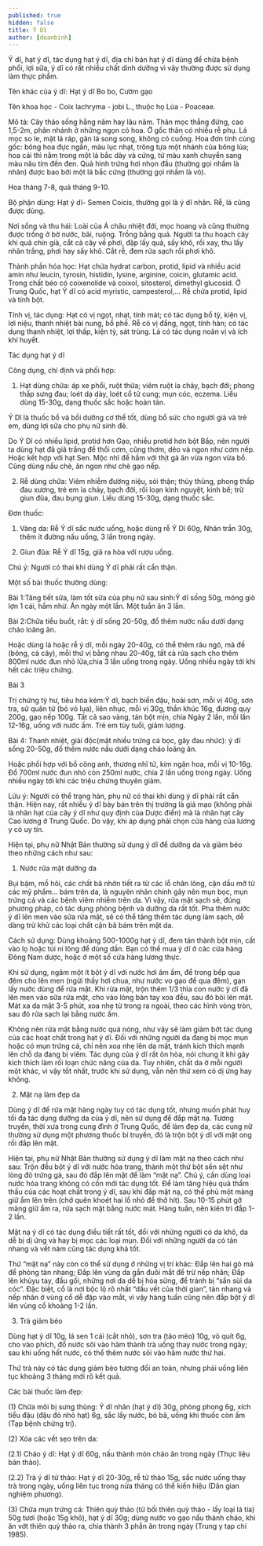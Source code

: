 ```yaml
---
published: true
hidden: false
title: Ý Dĩ
author: [doanbinh]
---
```


Ý dĩ, hạt ý dĩ, tác dụng hạt ý dĩ, địa chỉ bán hạt ý dĩ dùng để chữa bệnh phổi, lợi sữa, ý dĩ có rất nhiều chất dinh dưỡng vì vậy thường được sử dụng làm thực phẩm.

Tên khác của ý dĩ: Hạt ý dĩ  Bo bo, Cườm gạo

Tên khoa học - Coix lachryma - jobi L., thuộc họ Lúa - Poaceae.

Mô tả: Cây thảo sống hằng năm hay lâu năm. Thân mọc thẳng đứng, cao 1,5-2m, phân nhánh ở những ngọn có hoa. Ở gốc thân có nhiều rễ phụ. Lá mọc so le, mặt lá ráp, gân lá song song, không có cuống. Hoa đơn tính cùng gốc: bông hoa đực ngắn, màu lục nhạt, trông tựa một nhánh của bông lúa; hoa cái thì nằm trong một lá bắc dày và cứng, từ màu xanh chuyển sang màu nâu tím đến đen. Quả hình trứng hơi nhọn đầu (thường gọi nhầm là nhân) được bao bởi một lá bắc cứng (thường gọi nhầm là vỏ).

Hoa tháng 7-8, quả tháng 9-10.

Bộ phận dùng: Hạt ý dĩ- Semen Coicis, thường gọi là ý dĩ nhân. Rễ, lá cũng được dùng.

Nơi sống và thu hái: Loài của Á châu nhiệt đới, mọc hoang và cũng thường được trồng ở bờ nước, bãi, ruộng. Trồng bằng quả. Người ta thu hoạch cây khi quả chín già, cắt cả cây về phơi, đập lấy quả, sấy khô, rồi xay, thu lấy nhân trắng, phơi hay sấy khô. Cắt rễ, đem rửa sạch rồi phơi khô.

Thành phần hóa học: Hạt chứa hydrat carbon, protid, lipid và nhiều acid amin như leucin, tyrosin, histidin, lysine, arginine, coicin, glutamic acid. Trong chất béo có coixenolide và coixol, sitosterol, dimethyl glucosid. Ở Trung Quốc, hạt Ý dĩ có acid myristic, campesterol,... Rễ chứa protid, lipid và tinh bột.

Tính vị, tác dụng: Hạt có vị ngọt, nhạt, tính mát; có tác dụng bổ tỳ, kiện vị, lợi niệu, thanh nhiệt bài nung, bổ phế. Rễ có vị đắng, ngọt, tính hàn; có tác dụng thanh nhiệt, lợi thấp, kiện tỳ, sát trùng. Lá có tác dụng noãn vị và ích khí huyết.

Tác dụng hạt ý dĩ

Công dụng, chỉ định và phối hợp:

1. Hạt dùng chữa: áp xe phổi, ruột thừa; viêm ruột ỉa chảy, bạch đới; phong thấp sưng đau; loét dạ dày, loét cổ tử cung; mụn cóc, eczema. Liều dùng 15-30g, dạng thuốc sắc hoặc hoàn tán.

Ý Dĩ là thuốc bổ và bồi dưỡng cơ thể tốt, dùng bổ sức cho người già và trẻ em, dùng lợi sữa cho phụ nữ sinh đẻ.

Do Ý Dĩ có nhiều lipid, protid hơn Gạo, nhiều protid hơn bột Bắp, nên người ta dùng hạt đã giã trắng để thổi cơm, cũng thơm, dẻo và ngon như cơm nếp. Hoặc kết hợp với hạt Sen. Mộc nhĩ để hầm với thịt gà ăn vừa ngon vừa bổ. Cũng dùng nấu chè, ăn ngon như chè gạo nếp.

2. Rễ dùng chữa: Viêm nhiễm đường niệu, sỏi thận; thủy thũng, phong thấp đau xương, trẻ em ỉa chảy, bạch đới, rối loạn kinh nguyệt, kinh bế; trừ giun đũa, đau bụng giun. Liều dùng 15-30g, dạng thuốc sắc.

Ðơn thuốc:

1. Vàng da: Rễ Ý dĩ sắc nước uống, hoặc dùng rễ Ý Dĩ 60g, Nhân trần 30g, thêm ít đường nấu uống, 3 lần trong ngày.

2. Giun đũa: Rễ Ý dĩ 15g, giã ra hòa với rượu uống.

Chú ý: Người có thai khi dùng Ý dĩ phải rất cẩn thận.

Một số bài thuốc thường dùng:

Bài 1:Tăng tiết sữa, làm tốt sữa của phụ nữ sau sinh:Ý dĩ sống 50g, móng giò lợn 1 cái, hầm nhừ. Ăn ngày một lần. Một tuần ăn 3 lần.

Bài 2:Chữa tiểu buốt, rắt: ý dĩ sống 20-50g, đổ thêm nước nấu dưới dạng cháo loãng ăn. 

Hoặc dùng lá hoặc rễ ý dĩ, mỗi ngày 20-40g, có thể thêm râu ngô, mã đề (bông, cả cây), mỗi thứ vị bằng nhau 20-40g, tất cả rửa sạch cho thêm 800ml nước đun nhỏ lửa,chia 3 lần uống trong ngày. Uống nhiều ngày tới khi hết các triệu chứng.

Bài 3 

Trị chứng tỳ hư, tiêu hóa kém:Ý dĩ, bạch biển đậu, hoài sơn, mỗi vị 40g, sơn tra, sử quân tử (bỏ vỏ lụa), liên nhục, mỗi vị 30g, thần khúc 16g, đương quy 200g, gạo nếp 100g. Tất cả sao vàng, tán bột mịn, chia Ngày 2 lần, mỗi lần 12-16g, uống với nước ấm. Trẻ em tùy tuổi, giảm lượng.

Bài 4: Thanh nhiệt, giải độc(mặt nhiều trứng cá bọc, gây đau nhức): ý dĩ sống 20-50g, đổ thêm nước nấu dưới dạng cháo loãng ăn.

Hoặc phối hợp với bồ công anh, thương nhĩ tử, kim ngân hoa, mỗi vị 10-16g. Đổ 700ml nước đun nhỏ còn 250ml nước, chia 2 lần uống trong ngày. Uống nhiều ngày tới khi các triệu chứng thuyên giảm.

Lứu ý: Người có thể trạng hàn, phụ nữ có thai khi dùng ý dĩ phải rất cẩn thận. Hiện nay, rất nhiều ý dĩ bày bán trên thị trường là giả mạo (không phải là nhân hạt của cây ý dĩ như quy định của Dược điển) mà là nhân hạt cây Cao lương ở Trung Quốc. Do vậy, khi áp dụng phải chọn cửa hàng của lương y có uy tín.

Hiện tại, phụ nữ Nhật Bản thường sử dụng ý dĩ để dưỡng da và giảm béo theo những cách như sau:

1. Nước rửa mặt dưỡng da

Bụi bậm, mồ hôi, các chất bã nhờn tiết ra từ các lỗ chân lông, cặn dầu mỡ từ các mỹ phẩm… bám trên da, là nguyên nhân chính gây nên mụn bọc, mụn trứng cá và các bệnh viêm nhiễm trên da. Vì vậy, rửa mặt sạch sẽ, đúng phương pháp, có tác dụng phòng bệnh và dưỡng da rất tốt. Pha thêm nước ý dĩ lên men vào sữa rửa mặt, sẽ có thể tăng thêm tác dụng làm sạch, dễ dàng trừ khử các loại chất cặn bã bám trên mặt da.

Cách sử dụng: Dùng khoảng 500-1000g hạt ý dĩ, đem tán thành bột mịn, cất vào lọ hoặc túi ni lông để dùng dần. Bạn có thể mua ý dĩ ở các cửa hàng Đông Nam dược, hoặc ở một số cửa hàng lương thực.

Khi sử dụng, ngâm một ít bột ý dĩ với nước hơi âm ấm, để trong bếp qua đêm cho lên men (ngửi thấy hơi chua, như nước vo gạo để qua đêm), gạn lấy nước dùng để rửa mặt. Khi rửa mặt, trộn thêm 1/3 thìa con nước ý dĩ đã lên men vào sữa rửa mặt, cho vào lòng bàn tay xoa đều, sau đó bôi lên mặt. Mát xa da mặt 3-5 phút, xoa nhẹ từ trong ra ngoài, theo các hình vòng tròn, sau đó rửa sạch lại bằng nước ấm.

Không nên rửa mặt bằng nước quá nóng, như vậy sẽ làm giảm bớt tác dụng của các hoạt chất trong hạt ý dĩ. Đối với những người da đang bị mọc mụn hoặc có mụn trứng cá, chỉ nên xoa nhẹ lên da mặt, tránh kích thích mạnh lên chỗ da đang bị viêm. Tác dụng của ý dĩ rất ôn hòa, nói chung ít khi gây kích thích làm rối loạn chức năng của da. Tuy nhiên, chất da ở mỗi người một khác, vì vậy tốt nhất, trước khi sử dụng, vẫn nên thử xem có dị ứng hay không.

2. Mặt nạ làm đẹp da

Dùng ý dĩ để rửa mặt hàng ngày tuy có tác dụng tốt, nhưng muốn phát huy tối đa tác dụng dưỡng da của ý dĩ, nên sử dụng để đắp mặt nạ. Tương truyền, thời xưa trong cung đình ở Trung Quốc, để làm đẹp da, các cung nữ thường sử dụng một phương thuốc bí truyền, đó là trộn bột ý dĩ với mật ong rồi đắp lên mặt.

Hiện tại, phụ nữ Nhật Bản thường sử dụng ý dĩ làm mặt nạ theo cách như sau: Trộn đều bột ý dĩ với nước hóa trang, thành một thứ bột sền sệt như lòng đỏ trứng gà, sau đó đắp lên mặt để làm “mặt nạ”. Chú ý, cần dùng loại nước hóa trang không có cồn mới tác dụng tốt. Để làm tăng hiệu quả thẩm thấu của các hoạt chất trong ý dĩ, sau khi đắp mặt nạ, có thể phủ một màng giữ ẩm lên trên (chớ quên khoét hai lỗ nhỏ để thở hít). Sau 10-15 phút gỡ màng giữ ẩm ra, rửa sạch mặt bằng nước mát. Hàng tuần, nên kiên trì đắp 1-2 lần.

Mặt nạ ý dĩ có tác dụng điều tiết rất tốt, đối với những người có da khô, da dễ bị dị ứng và hay bị mọc các loại mụn. Đối với những người da có tàn nhang và vết nám cũng tác dụng khá tốt.

Thứ “mặt nạ” này còn có thể sử dụng ở những vị trí khác: Đắp lên hai gò má để phòng tàn nhang; Đắp lên vùng da gần đuôi mắt để trừ nếp nhăn; Đắp lên khủyu tay, đầu gối, những nơi da dễ bị hóa sừng, để tránh bị “sần sùi da cóc”. Đặc biệt, cổ là nơi bộc lộ rõ nhất “dấu vết của thời gian”, tàn nhang và nếp nhăn ở vùng cổ dễ đập vào mắt, vì vậy hàng tuần cũng nên đắp bột ý dĩ lên vùng cổ khoảng 1-2 lần.

3. Trà giảm béo

Dùng hạt ý dĩ 10g, lá sen 1 cái (cắt nhỏ), sơn tra (táo mèo) 10g, vỏ quít 6g, cho vào phích, đổ nước sôi vào hãm thành trà uống thay nước trong ngày; sau khi uống hết nước, có thể thêm nước sôi vào hãm nước thứ hai.

Thứ trà này có tác dụng giảm béo tương đối an toàn, nhưng phải uống liên tục khoảng 3 tháng mới rõ kết quả.

Các bài thuốc làm đẹp:

(1) Chữa môi bị sưng thũng: Ý dĩ nhân (hạt ý dĩ) 30g, phòng phong 6g, xích tiểu đậu (đậu đỏ nhỏ hạt) 6g, sắc lấy nước, bỏ bã, uống khi thuốc còn ấm (Tạp bệnh chứng trị).

(2) Xóa các vết sẹo trên da:

(2.1) Cháo ý dĩ: Hạt ý dĩ 60g, nấu thành món cháo ăn trong ngày (Thực liệu bản thảo).

(2.2) Trà ý dĩ tử thảo: Hạt ý dĩ 20-30g, rễ tử thảo 15g, sắc nước uống thay trà trong ngày, uống liên tục trong nửa tháng có thể kiến hiệu (Dân gian nghiệm phương).

(3) Chữa mụn trứng cá: Thiên quỳ thảo (tử bối thiên quỳ thảo - lấy loại lá tía) 50g tươi (hoặc 15g khô), hạt ý dĩ 30g; dùng nước vo gạo nấu thành cháo, khi ăn vớt thiên quỳ thảo ra, chia thành 3 phần ăn trong ngày (Trung y tạp chí 1985).